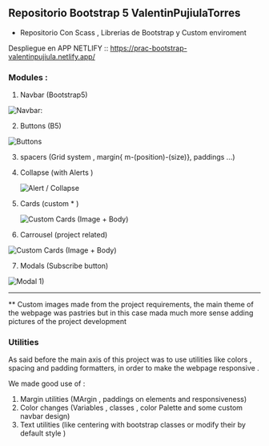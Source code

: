 ## Repositorio Bootstrap 5 ValentinPujiulaTorres

- Repositorio Con Scass , Librerias de Bootstrap y Custom enviroment 

Despliegue en APP NETLIFY :: https://prac-bootstrap-valentinpujiula.netlify.app/


### Modules :

1. Navbar (Bootstrap5)

![Navbar: ](/navbar.png)

2. Buttons (B5)

![Buttons](/button1.png)

3. spacers (Grid system , margin{ m-(position)-(size)}, paddings ...)
4. Collapse (with Alerts )

    ![Alert / Collapse ](/alert1.png)


5. Cards (custom * )

    ![Custom Cards (Image + Body) ](/card1.png)

6. Carrousel (project related)


![Custom Cards (Image + Body) ](/Galaeria1.png)

7. Modals (Subscribe button)

![Modal 1) ](/overlay1.png)


---
** Custom images made from the project requirements, the main theme of the webpage was pastries but in this case mada much more sense adding pictures of the project development

### Utilities 

As said before the main axis of this project was to use utilities like colors , spacing and padding formatters, in order to make the webpage responsive .

We made good use of :

1. Margin utilities (MArgin , paddings on elements and responsiveness)
2. Color changes (Variables , classes , color Palette and some custom navbar design)
3. Text utilities (like centering with bootstrap classes or modify their by default style )